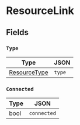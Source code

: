# ResourceLink



## Fields


### `Type`



| Type | JSON |
| ---- | -----------|
| [ResourceType](resource_type.md) | `type` |

### `Connected`



| Type | JSON |
| ---- | -----------|
| bool | `connected` |

